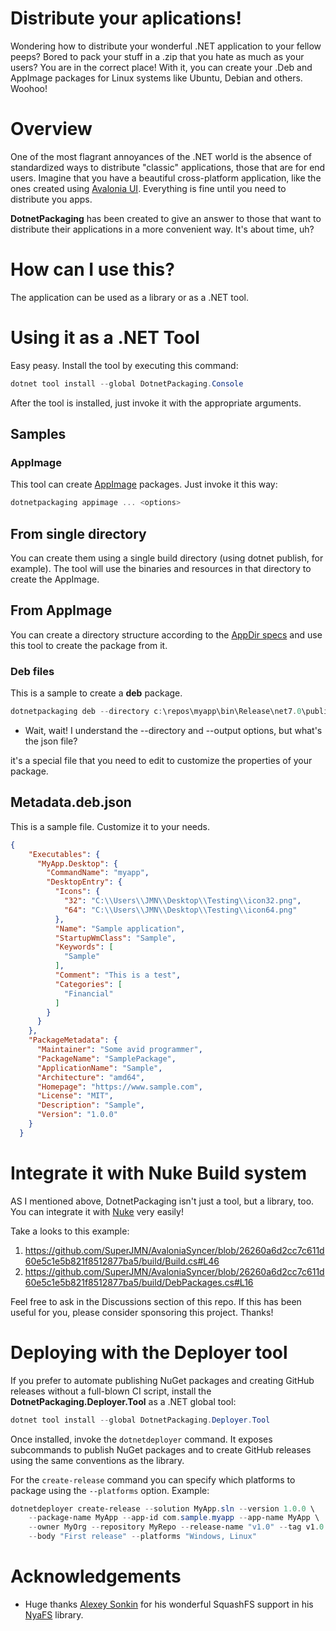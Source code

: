 # Distribute your aplications!

Wondering how to distribute your wonderful .NET application to your fellow peeps? Bored to pack your stuff in a .zip that you hate as much as your users? You are in the correct place!
With it, you can create your .Deb and AppImage packages for Linux systems like Ubuntu, Debian and others. Woohoo!

# Overview

One of the most flagrant annoyances of the .NET world is the absence of standardized ways to distribute "classic" applications, those that are for end users. Imagine that you have a beautiful cross-platform application, like the ones created using [Avalonia UI](https://www.avaloniaui.net). Everything is fine until you need to distribute you apps. 

**DotnetPackaging** has been created to give an answer to those that want to distribute their applications in a more convenient way. It's about time, uh?

# How can I use this?

The application can be used as a library or as a .NET tool.

# Using it as a .NET Tool

Easy peasy. Install the tool by executing this command:

```powershell
dotnet tool install --global DotnetPackaging.Console
```

After the tool is installed, just invoke it with the appropriate arguments. 

## Samples

### AppImage

This tool can create [AppImage](https://appimage.org) packages. Just invoke it this way:

```csharp
dotnetpackaging appimage ... <options>
```

## From single directory

You can create them using a single build directory (using dotnet publish, for example). The tool will use the binaries and resources in that directory to create the AppImage. 

## From AppImage

You can create a directory structure according to the [AppDir specs](https://docs.appimage.org/reference/appdir.html) and use this tool to create the package from it. 

### Deb files

This is a sample to create a **deb** package.

```powershell
dotnetpackaging deb --directory c:\repos\myapp\bin\Release\net7.0\publish\linux-x64 --metadata C:\Users\JMN\Desktop\Testing\metadata.deb.json --output c:\users\jmn\desktop\testing\myapp.1.0.0.x64.deb
```

- Wait, wait! I understand the --directory and --output options, but what's the json file?

it's a special file that you need to edit to customize the properties of your package.

## Metadata.deb.json

This is a sample file. Customize it to your needs.

```json
{
    "Executables": {
      "MyApp.Desktop": {
        "CommandName": "myapp",
        "DesktopEntry": {
          "Icons": {
            "32": "C:\\Users\\JMN\\Desktop\\Testing\\icon32.png",
            "64": "C:\\Users\\JMN\\Desktop\\Testing\\icon64.png"
          },
          "Name": "Sample application",
          "StartupWmClass": "Sample",
          "Keywords": [
            "Sample"
          ],
          "Comment": "This is a test",
          "Categories": [
            "Financial"
          ]
        }
      }
    },
    "PackageMetadata": {
      "Maintainer": "Some avid programmer",
      "PackageName": "SamplePackage",
      "ApplicationName": "Sample",
      "Architecture": "amd64",
      "Homepage": "https://www.sample.com",
      "License": "MIT",
      "Description": "Sample",
      "Version": "1.0.0"
    }
  }
```

# Integrate it with Nuke Build system

AS I mentioned above, DotnetPackaging isn't just a tool, but a library, too. You can integrate it with [Nuke](https://nuke.build) very easily!

Take a looks to this example:

1. https://github.com/SuperJMN/AvaloniaSyncer/blob/26260a6d2cc7c611d60e5c1e5b821f8512877ba5/build/Build.cs#L46
2. https://github.com/SuperJMN/AvaloniaSyncer/blob/26260a6d2cc7c611d60e5c1e5b821f8512877ba5/build/DebPackages.cs#L16

Feel free to ask in the Discussions section of this repo.
If this has been useful for you, please consider sponsoring this project. Thanks!

# Deploying with the Deployer tool

If you prefer to automate publishing NuGet packages and creating GitHub releases
without a full-blown CI script, install the **DotnetPackaging.Deployer.Tool** as
a .NET global tool:

```powershell
dotnet tool install --global DotnetPackaging.Deployer.Tool
```

Once installed, invoke the `dotnetdeployer` command. It exposes subcommands to
publish NuGet packages and to create GitHub releases using the same
conventions as the library.

For the `create-release` command you can specify which platforms to package using the
`--platforms` option. Example:

```powershell
dotnetdeployer create-release --solution MyApp.sln --version 1.0.0 \
    --package-name MyApp --app-id com.sample.myapp --app-name MyApp \
    --owner MyOrg --repository MyRepo --release-name "v1.0" --tag v1.0 \
    --body "First release" --platforms "Windows, Linux"
```

# Acknowledgements
- Huge thanks [Alexey Sonkin](https://github.com/teplofizik) for his wonderful SquashFS support in his [NyaFS](https://github.com/teplofizik/nyafs) library.
